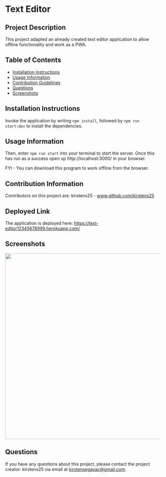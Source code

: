 # Text Editor

## Project Description
This project adapted an already created text editor application to allow offline functionality and work as a PWA.

## Table of Contents
   - [Installation Instructions](#installation-instructions) 
   - [Usage Information](#usage-information) 
   - [Contribution Guidelines](#contribution-guidelines) 
   - [Questions](#questions) 
   - [Screenshots](#screenshots) 


## Installation Instructions
Invoke the application by writing `npm install`, followed by `npm run start:dev` to install the dependencies.
   
## Usage Information
Then, enter `npm run start` into your terminal to start the server. Once this has run as a success open up http://localhost:3000/ in your browser.

FYI - You can download this program to work offline from the browser.

## Contribution Information
Contributors on this project are:
kirstens25 - www.github.com/kirstens25

## Deployed Link
The application is deployed here: https://text-editor12345678999.herokuapp.com/

## Screenshots
<img src="./images/screen-shot-jate.png" width="600px">

## Questions
If you have any questions about this project, please contact the project creator: kirstens25 via email at kirstensegavac@gmail.com.



